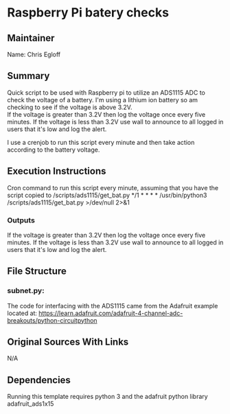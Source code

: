 # Raspberry Pi batery checks

## Maintainer
Name: Chris Egloff


## Summary
Quick script to be used with Raspberry pi to utilize an ADS1115 ADC to check the voltage of a battery.  I'm using a lithium ion battery so am checking to see if the voltage is above 3.2V.  
If the voltage is greater than 3.2V then log the voltage once every five minutes.  If the voltage 
is less than 3.2V use wall to announce to all logged in users that it's low and log the alert.


I use a crenjob to run this script every minute and then take action according to the
battery voltage.


## Execution Instructions
Cron command to run this script every minute, assuming that you have the
script copied to /scripts/ads1115/get_bat.py
*/1 * * * * /usr/bin/python3 /scripts/ads1115/get_bat.py >/dev/null 2>&1     



### Outputs
If the voltage is greater than 3.2V then log the voltage once every five minutes.  If the voltage 
is less than 3.2V use wall to announce to all logged in users that it's low and log the alert.


## File Structure
### subnet.py:
The code for interfacing with the ADS1115 came from the Adafruit example
located at: https://learn.adafruit.com/adafruit-4-channel-adc-breakouts/python-circuitpython

## Original Sources With Links
N/A

## Dependencies
Running this template requires python 3 and the adafruit python library adafruit_ads1x15

